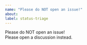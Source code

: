 ```yaml
---
name: "Please do NOT open an issue!"
about: 
label: status-triage
---  
```

  
Please do NOT open an issue!  
Please open a discussion instead.  
  
